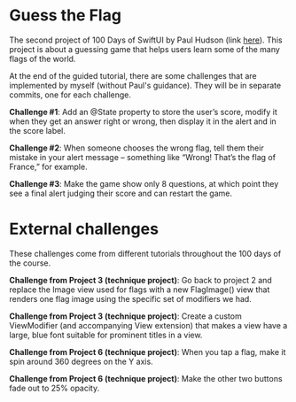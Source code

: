 # Guess the Flag

The second project of 100 Days of SwiftUI by Paul Hudson (link [here](https://www.hackingwithswift.com/books/ios-swiftui/guess-the-flag-introduction)). This project is about a guessing game that helps users learn some of the many flags of the world.

At the end of the guided tutorial, there are some challenges that are implemented by myself (without Paul's guidance). They will be in separate commits, one for each challenge.

**Challenge #1**: Add an @State property to store the user’s score, modify it when they get an answer right or wrong, then display it in the alert and in the score label.

**Challenge #2**: When someone chooses the wrong flag, tell them their mistake in your alert message – something like “Wrong! That’s the flag of France,” for example.

**Challenge #3**: Make the game show only 8 questions, at which point they see a final alert judging their score and can restart the game.

# **External challenges**

These challenges come from different tutorials throughout the 100 days of the course.

**Challenge from Project 3 (technique project)**: Go back to project 2 and replace the Image view used for flags with a new FlagImage() view that renders one flag image using the specific set of modifiers we had.

**Challenge from Project 3 (technique project)**: Create a custom ViewModifier (and accompanying View extension) that makes a view have a large, blue font suitable for prominent titles in a view.

**Challenge from Project 6 (technique project)**: When you tap a flag, make it spin around 360 degrees on the Y axis.

**Challenge from Project 6 (technique project)**: Make the other two buttons fade out to 25% opacity.
